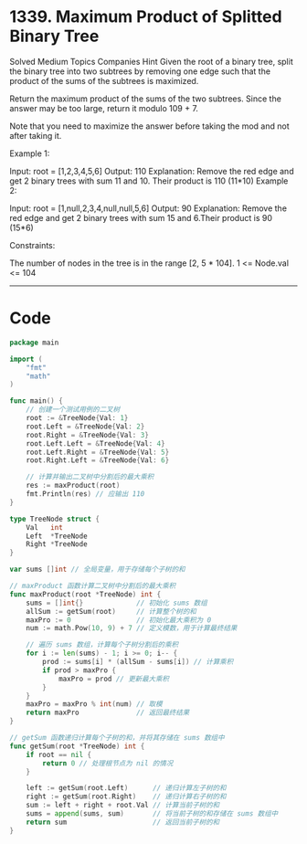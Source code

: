 # 1339. Maximum Product of Splitted Binary Tree

Solved
Medium
Topics
Companies
Hint
Given the root of a binary tree, split the binary tree into two subtrees by removing one edge such that the product of the sums of the subtrees is maximized.

Return the maximum product of the sums of the two subtrees. Since the answer may be too large, return it modulo 109 + 7.

Note that you need to maximize the answer before taking the mod and not after taking it.

Example 1:

Input: root = [1,2,3,4,5,6]
Output: 110
Explanation: Remove the red edge and get 2 binary trees with sum 11 and 10. Their product is 110 (11\*10)
Example 2:

Input: root = [1,null,2,3,4,null,null,5,6]
Output: 90
Explanation: Remove the red edge and get 2 binary trees with sum 15 and 6.Their product is 90 (15\*6)

Constraints:

The number of nodes in the tree is in the range [2, 5 * 104].
1 <= Node.val <= 104

---

# Code

```go
package main

import (
	"fmt"
	"math"
)

func main() {
	// 创建一个测试用例的二叉树
	root := &TreeNode{Val: 1}
	root.Left = &TreeNode{Val: 2}
	root.Right = &TreeNode{Val: 3}
	root.Left.Left = &TreeNode{Val: 4}
	root.Left.Right = &TreeNode{Val: 5}
	root.Right.Left = &TreeNode{Val: 6}

	// 计算并输出二叉树中分割后的最大乘积
	res := maxProduct(root)
	fmt.Println(res) // 应输出 110
}

type TreeNode struct {
	Val   int
	Left  *TreeNode
	Right *TreeNode
}

var sums []int // 全局变量，用于存储每个子树的和

// maxProduct 函数计算二叉树中分割后的最大乘积
func maxProduct(root *TreeNode) int {
	sums = []int{}             // 初始化 sums 数组
	allSum := getSum(root)     // 计算整个树的和
	maxPro := 0                // 初始化最大乘积为 0
	num := math.Pow(10, 9) + 7 // 定义模数，用于计算最终结果

	// 遍历 sums 数组，计算每个子树分割后的乘积
	for i := len(sums) - 1; i >= 0; i-- {
		prod := sums[i] * (allSum - sums[i]) // 计算乘积
		if prod > maxPro {
			maxPro = prod // 更新最大乘积
		}
	}
	maxPro = maxPro % int(num) // 取模
	return maxPro              // 返回最终结果
}

// getSum 函数递归计算每个子树的和，并将其存储在 sums 数组中
func getSum(root *TreeNode) int {
	if root == nil {
		return 0 // 处理根节点为 nil 的情况
	}

	left := getSum(root.Left)      // 递归计算左子树的和
	right := getSum(root.Right)    // 递归计算右子树的和
	sum := left + right + root.Val // 计算当前子树的和
	sums = append(sums, sum)       // 将当前子树的和存储在 sums 数组中
	return sum                     // 返回当前子树的和
}
```
